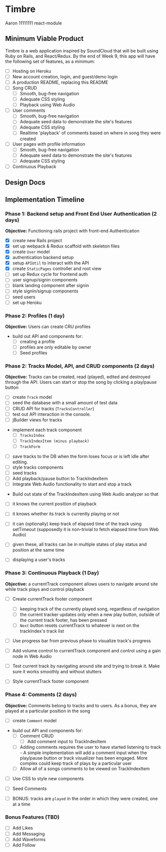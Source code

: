 # Timbre


Aaron
11111111
react-module
## Minimum Viable Product

Timbre is a web application inspired by SoundCloud that will be built using Ruby on Rails, and React/Redux. By the end of Week 9, this app will have the following set of features, as a minimum:

- [ ] Hosting on Heroku
- [ ] New account creation, login, and guest/demo login
- [ ] A production README, replacing this README
- [ ] Song CRUD
  - [ ] Smooth, bug-free navigation
  - [ ] Adequate CSS styling
  - [ ] Playback using Web Audio
- [ ] User comments
  - [ ] Smooth, bug-free navigation
  - [ ] Adequate seed data to demonstrate the site's features
  - [ ] Adequate CSS styling
  - [ ] Realtime 'playback' of comments based on where in song they were created
- [ ] User pages with profile information
  - [ ] Smooth, bug-free navigation
  - [ ] Adequate seed data to demonstrate the site's features
  - [ ] Adequate CSS styling
- [ ] Continuous Playback

## Design Docs

## Implementation Timeline

### Phase 1: Backend setup and Front End User Authentication (2 days)

**Objective:** Functioning rails project with front-end Authentication

- [x] create new Rails project
- [x] set up webpack & Redux scaffold with skeleton files
- [x] create `User` model
- [x] authentication backend setup
- [x] setup `APIUtil` to interact with the API
- [x] create `StaticPages` controller and root view
- [ ] set up Redux cycle for frontend auth
- [ ] user signup/signin components
- [ ] blank landing component after signin
- [ ] style signin/signup components
- [ ] seed users
- [ ] set up Heroku
### Phase 2: Profiles (1 day)

**Objective:** Users can create CRU profiles

- build out API and components for:
  - [ ] creating a profile
  - [ ] profiles are only editable by owner
  - [ ] Seed profiles

### Phase 2: Tracks Model, API, and CRUD components (2 days)

**Objective:** Tracks can be created, read (played), edited and destroyed through the API. Users can start or stop the song by clicking a play/pause button

- [ ] create `Track` model
- [ ] seed the database with a small amount of test data
- [ ] CRUD API for tracks (`TracksController`)
- [ ] test out API interaction in the console.
- [ ] jBuilder views for tracks
- implement each track component
  - [ ] `TracksIndex`
  - [ ] `TrackIndexItem (minus playback)`
  - [ ] `TrackForm`
- [ ] save tracks to the DB when the form loses focus or is left idle after editing.
- [ ] style tracks components
- [ ] seed tracks
- [ ] Add playback/pause button to TrackIndexItem
- [ ] Integrate Web Audio functionality to start and stop a track
- Build out state of the TrackIndexItem using Web Audio analyzer so that
- [ ] it knows the current position of playback
- [ ] it knows whether its track is currently playing or not
- [ ] it can (optionally) keep track of elapsed time of the track using setTimeout
(supposedly it is non-trivial to fetch elapsed time from Web Audio)
- [ ] given these, all tracks can be in multiple states of play status and position at the same time   
- [ ] displaying a user's tracks


### Phase 3: Continuous Playback (1 Day)

**Objective:** a currentTrack component allows users to navigate around site while track plays and control playback

- [ ] Create currentTrack footer component
   - [ ] keeping track of the currently played song, regardless of navigation
   - [ ] the current tracker updates only when a new play button, outside of the
         current track footer, has been pressed
   - [ ] `Next` button resets currentTrack to whatever is next on the trackIndex's
          track list
- [ ] Use progress bar from previous phase to visualize track's progress
- [ ] Add volume control to currentTrack component and control using a gain node in
      Web Audio
- [ ] Test current track by navigating around site and trying to break it. Make
      sure it works smoothly and without stutters
- [ ] Style currentTrack footer component


### Phase 4: Comments (2 days)

**Objective:** Comments belong to tracks and to users. As a bonus, they are played at a particular position in the song

- [ ] create `Comment` model
- build out API and components for:
  - [ ] Comment CRUD
     - [ ] Add comment input to TrackIndexItem
  - [ ] Adding comments requires the user to have started listening to track
        - A simple implementation will add a comment input when the play/pause
          button or track visualizer has been engaged. More complex could keep
          track of plays by a particular user
  - [ ] Allow all of a songs comments to be viewed on TrackIndexItem
- [ ] Use CSS to style new components
- [ ] Seed Comments
- [ ] BONUS: tracks are `played` in the order in which they were created, one at a time




### Bonus Features (TBD)
- [ ] Add Likes
- [ ] Add Messaging
- [ ] Add Waveforms
- [ ] Add Follow
